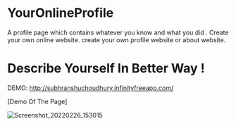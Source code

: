 # YourOnlineProfile
A profile page which contains whatever you know and what you did . Create your own online website. create your own profile website or about website.

# Describe Yourself In Better Way !

DEMO: http://subhranshuchoudhury.infinityfreeapp.com/

[Demo Of The Page]

![Screenshot_20220226_153015](https://user-images.githubusercontent.com/63858190/155838904-7d3edd31-7937-4470-b9d9-ec011bd747c6.png)

